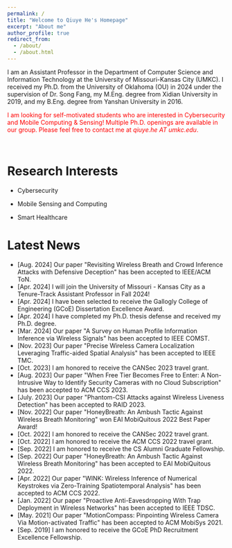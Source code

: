 ```yaml
---
permalink: /
title: "Welcome to Qiuye He's Homepage"
excerpt: "About me"
author_profile: true
redirect_from: 
  - /about/
  - /about.html
---
```




I am an Assistant Professor in the Department of Computer Science and Information Technology at the University of Missouri-Kansas City (UMKC). I received my Ph.D. from the University of Oklahoma (OU) in 2024 under the supervision of Dr. Song Fang, my M.Eng. degree from Xidian University in 2019, and my B.Eng. degree from Yanshan University in 2016.

<font color='red'> I am looking for self-motivated students who are interested in Cybersecurity and Mobile Computing & Sensing! Multiple Ph.D. openings are available in our group. Please feel free to contact me at *qiuye.he AT umkc.edu*.</font>
<p>&nbsp;</p>

Research Interests
======

+ Cybersecurity 

+ Mobile Sensing and Computing

+ Smart Healthcare 

Latest News
======

+ [Aug. 2024] Our paper "Revisiting Wireless Breath and Crowd Inference Attacks with Defensive Deception" has been accepted to IEEE/ACM ToN.
+ [Apr. 2024] I will join the University of Missouri - Kansas City as a Tenure-Track Assistant Professor in Fall 2024!
+ [Apr. 2024] I have been selected to receive the Gallogly College of Engineering (GCoE) Dissertation Excellence Award.
+ [Apr. 2024] I have completed my Ph.D. thesis defense and received my Ph.D. degree.
+ [Mar. 2024] Our paper "A Survey on Human Profile Information Inference via Wireless Signals" has been accepted to IEEE COMST.
+ [Nov. 2023] Our paper "Precise Wireless Camera Localization Leveraging Traffic-aided Spatial Analysis" has been accepted to IEEE TMC.
+ [Oct. 2023] I am honored to receive the CANSec 2023 travel grant.
+ [Aug. 2023] Our paper "When Free Tier Becomes Free to Enter: A Non-Intrusive Way to Identify Security Cameras with no Cloud Subscription" has been accepted to ACM CCS 2023. 
+ [July. 2023] Our paper "Phantom-CSI Attacks against Wireless Liveness Detection" has been accepted to RAID 2023. 
+ [Nov. 2022] Our paper "HoneyBreath: An Ambush Tactic Against Wireless Breath Monitoring" won EAI MobiQuitous 2022 Best Paper Award!
+ [Oct. 2022] I am honored to receive the CANSec 2022 travel grant.
+ [Oct. 2022] I am honored to receive the ACM CCS 2022 travel grant. 
+ [Sep. 2022] I am honored to receive the CS Alumni Graduate Fellowship. 
+ [Sep. 2022] Our paper "HoneyBreath: An Ambush Tactic Against Wireless Breath Monitoring" has been accepted to EAI MobiQuitous 2022. 
+ [Apr. 2022] Our paper "WINK: Wireless Inference of Numerical Keystrokes via Zero-Training Spatiotemporal Analysis" has been accepted to ACM CCS 2022. 
+ [Jan. 2022] Our paper "Proactive Anti-Eavesdropping With Trap Deployment in Wireless Networks" has been accepted to IEEE TDSC.
+ [May. 2021] Our paper "MotionCompass: Pinpointing Wireless Camera Via Motion-activated Traffic" has been accepted to ACM MobiSys 2021.
+ [Sep. 2019] I am honored to receive the GCoE PhD Recruitment Excellence Fellowship. 


